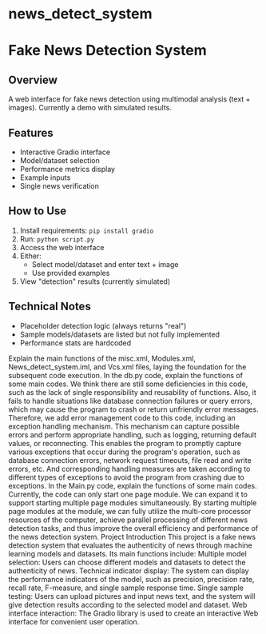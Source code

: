 # news_detect_system
# Fake News Detection System        <!-- by 韦玉雪 -->

## Overview
A web interface for fake news detection using multimodal analysis (text + images). Currently a demo with simulated results.

## Features
- Interactive Gradio interface
- Model/dataset selection
- Performance metrics display
- Example inputs
- Single news verification

## How to Use
1. Install requirements: `pip install gradio`
2. Run: `python script.py`
3. Access the web interface
4. Either:
   - Select model/dataset and enter text + image
   - Use provided examples
5. View "detection" results (currently simulated)

## Technical Notes
- Placeholder detection logic (always returns "real")
- Sample models/datasets are listed but not fully implemented
- Performance stats are hardcoded                       <!-- by 韦玉雪 -->







 <!-- by 刘巧来 -->
Explain the main functions of the misc.xml, Modules.xml, News_detect_system.iml, and Vcs.xml files, laying the foundation for the subsequent code execution.
In the db.py code, explain the functions of some main codes. We think there are still some deficiencies in this code, such as the lack of single responsibility and reusability of functions. Also, it fails to handle situations like database connection failures or query errors, which may cause the program to crash or return unfriendly error messages. Therefore, we add error management code to this code, including an exception handling mechanism. This mechanism can capture possible errors and perform appropriate handling, such as logging, returning default values, or reconnecting. This enables the program to promptly capture various exceptions that occur during the program's operation, such as database connection errors, network request timeouts, file read and write errors, etc. And corresponding handling measures are taken according to different types of exceptions to avoid the program from crashing due to exceptions.
In the Main.py code, explain the functions of some main codes. Currently, the code can only start one page module. We can expand it to support starting multiple page modules simultaneously. By starting multiple page modules at the module, we can fully utilize the multi-core processor resources of the computer, achieve parallel processing of different news detection tasks, and thus improve the overall efficiency and performance of the news detection system.
Project Introduction
This project is a fake news detection system that evaluates the authenticity of news through machine learning models and datasets. Its main functions include:
Multiple model selection: Users can choose different models and datasets to detect the authenticity of news.
Technical indicator display: The system can display the performance indicators of the model, such as precision, precision rate, recall rate, F-measure, and single sample response time.
Single sample testing: Users can upload pictures and input news text, and the system will give detection results according to the selected model and dataset.
Web interface interaction: The Gradio library is used to create an interactive Web interface for convenient user operation. <!-- by 刘巧来 -->
